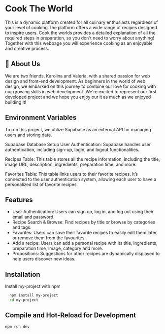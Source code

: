 
# Cook The World

This is a dynamic platform created for all culinary enthusiasts regardless of your level of cooking.The platform offers a wide range of recipes designed to inspire users. Cook the worlds provides a detailed explanation of all the required steps in preparation, so you don't need to worry about anything! Together with this webpage you will experience cooking as an enjoyable and creative process. 



## 🚀 About Us
We are two friends, Karolina and Valeria, with a shared passion for web design and front-end development. As beginners in the world of web design, we embarked on this journey to combine our love for cooking with our growing skills in web development. We're excited to represent our first developed project and we hope you enjoy our it as much as we enjoyed building it!


## Environment Variables

To run this project, we utilize Supabase as an external API for managing users and storing data.

Supabase Database Setup
User Authentication: Supabase handles user authentication, including sign-up, login, and logout functionalities. 

Recipes Table: This table stores all the recipe information, including the title, image URL, description, ingredients, preparation time, and more.

Favorites Table: This table links users to their favorite recipes. It’s connected to the user authentication system, allowing each user to have a personalized list of favorite recipes.


## Features

- User Authentication: Users can sign up, log in, and log out using their email and password.
- Recipe Search & Browse: Find recipes by title or browse by categories and tags.
- Favorites: Users can save their favorite recipes to easily edit them later, or remove them from the favourites.
- Add a recipe: Users can add a personal recipe with its title, ingredients, preparation time, image, category and more.
- Propositions: Suggestions for other recipes are dynamically displayed to help users discover new ideas.
## Installation

Install my-project with npm

```bash
  npm install my-project
  cd my-project
```
    
## Compile and Hot-Reload for Development

```sh
npm run dev
```

